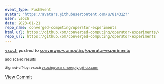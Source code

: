 ```yaml
---
event_type: PushEvent
avatar: "https://avatars.githubusercontent.com/u/814322?"
user: vsoch
date: 2023-01-21
repo_name: converged-computing/operator-experiments
html_url: https://github.com/converged-computing/operator-experiments/commit/62a5df76b72f09738ee37ae4cd240c95ca51b6d3
repo_url: https://github.com/converged-computing/operator-experiments
---
```


<a href='https://github.com/vsoch' target='_blank'>vsoch</a> pushed to <a href='https://github.com/converged-computing/operator-experiments' target='_blank'>converged-computing/operator-experiments</a>

<small>add scaled results

Signed-off-by: vsoch <vsoch@users.noreply.github.com></small>

<a href='https://github.com/converged-computing/operator-experiments/commit/62a5df76b72f09738ee37ae4cd240c95ca51b6d3' target='_blank'>View Commit</a>